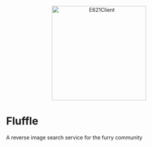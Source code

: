 <p align="center">
    <img src="https://i.imgur.com/SE9YXHw.png" alt="E621Client" width="256"/>
</p>

# Fluffle

A reverse image search service for the furry community
